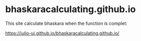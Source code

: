 # bhaskaracalculating.github.io
This site calculate bhaskara when the function is complet:

https://julio-ui.github.io/bhaskaracalculating.github.io/
